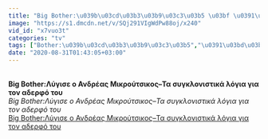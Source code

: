 ```yaml
---
title: "Big Bother:\u039b\u03cd\u03b3\u03b9\u03c3\u03b5 \u03bf \u0391\u03bd\u03b4\u03c1\u03ad\u03b1\u03c2 \u039c\u03b9\u03ba\u03c1\u03bf\u03cd\u03c4\u03c3\u03b9\u03ba\u03bf\u03c2\u2013\u03a4\u03b1 \u03c3\u03c5\u03b3\u03ba\u03bb\u03bf\u03bd\u03b9\u03c3\u03c4\u03b9\u03ba\u03ac \u03bb\u03cc\u03b3\u03b9\u03b1 \u03b3\u03b9\u03b1 \u03c4\u03bf\u03bd \u03b1\u03b4\u03b5\u03c1\u03c6\u03cc \u03c4\u03bf\u03c5"
image: "https://s1.dmcdn.net/v/SQj291VIgWdPw88oj/x240"
vid_id: "x7vuo3t"
categories: "tv"
tags: ["Bother:\u039b\u03cd\u03b3\u03b9\u03c3\u03b5","\u0391\u03bd\u03b4\u03c1\u03ad\u03b1\u03c2","\u039c\u03b9\u03ba\u03c1\u03bf\u03cd\u03c4\u03c3\u03b9\u03ba\u03bf\u03c2\u2013\u03a4\u03b1"]
date: "2020-08-31T01:43:05+03:00"
---
```

<br><b>Big Bother:Λύγισε ο Ανδρέας Μικρούτσικος–Τα συγκλονιστικά λόγια για τον αδερφό του</b><br> <i>Big Bother:Λύγισε ο Ανδρέας Μικρούτσικος–Τα συγκλονιστικά λόγια για τον αδερφό του</i><br> <u>Big Bother:Λύγισε ο Ανδρέας Μικρούτσικος–Τα συγκλονιστικά λόγια για τον αδερφό του</u>
